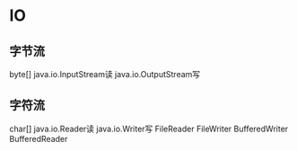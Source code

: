 # IO
## 字节流
byte[]
java.io.InputStream读
java.io.OutputStream写
## 字符流
char[]
java.io.Reader读
java.io.Writer写
FileReader
FileWriter
BufferedWriter
BufferedReader